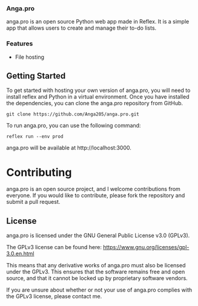 ### Anga.pro
anga.pro is an open source Python web app made in Reflex. It is a simple app that allows users to create and manage their to-do lists.

### Features
* File hosting

## Getting Started
To get started with hosting your own version of anga.pro, you will need to install reflex and Python in a virtual environment. Once you have installed the dependencies, you can clone the anga.pro repository from GitHub.

`git clone https://github.com/Anga205/anga.pro.git`

To run anga.pro, you can use the following command:

`reflex run --env prod`

anga.pro will be available at http://localhost:3000.

# Contributing
anga.pro is an open source project, and I welcome contributions from everyone. If you would like to contribute, please fork the repository and submit a pull request.

## License
anga.pro is licensed under the GNU General Public License v3.0 (GPLv3).

The GPLv3 license can be found here: https://www.gnu.org/licenses/gpl-3.0.en.html

This means that any derivative works of anga.pro must also be licensed under the GPLv3. This ensures that the software remains free and open source, and that it cannot be locked up by proprietary software vendors.

If you are unsure about whether or not your use of anga.pro complies with the GPLv3 license, please contact me.